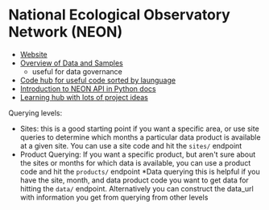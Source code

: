 # National Ecological Observatory Network (NEON)

* [Website](https://www.neonscience.org/)
* [Overview of Data and Samples](https://www.neonscience.org/data-samples)
    * useful for data governance
* [Code hub for useful code sorted by launguage](https://www.neonscience.org/resources/code-hub)
* [Introduction to NEON API in Python docs](https://www.neonscience.org/resources/learning-hub/tutorials/neon-api-intro-requests-py)
* [Learning hub with lots of project ideas](https://www.neonscience.org/resources/learning-hub/tutorials)

Querying levels:
* Sites: this is a good starting point if you want a specific area, or use site queries to determine which months a particular data product is available at a given site. You can use a site code and hit the `sites/` endpoint
* Product Querying: If you want a specific product, but aren't sure about the sites or months for which data is available, you can use a product code and hit the `products/` endpoint
*Data querying this is helpful if you have the site, month, and data product code you want to get data for hitting the `data/` endpoint. Alternatively you can construct the data_url with information you get from querying from other levels